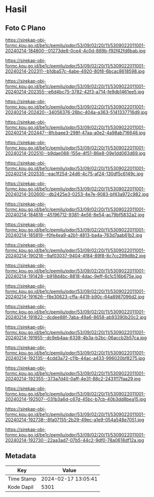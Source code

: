 # Hasil

## Foto C Plano

https://sirekap-obj-formc.kpu.go.id/be1c/pemilu/pdpr/53/09/02/20/11/5309022011001-20240214-184800--01273de8-0ce4-4c0d-889b-f92f42fd6bab.jpg

https://sirekap-obj-formc.kpu.go.id/be1c/pemilu/pdpr/53/09/02/20/11/5309022011001-20240214-202311--b1dba57c-4abe-4920-80f8-6bcac8618598.jpg

https://sirekap-obj-formc.kpu.go.id/be1c/pemilu/pdpr/53/09/02/20/11/5309022011001-20240214-202355--e6d4bc75-3782-42f3-a714-fe9db1461ee5.jpg

https://sirekap-obj-formc.kpu.go.id/be1c/pemilu/pdpr/53/09/02/20/11/5309022011001-20240214-202420--34056376-26bc-404a-a363-5141337716d9.jpg

https://sirekap-obj-formc.kpu.go.id/be1c/pemilu/pdpr/53/09/02/20/11/5309022011001-20240214-202447--8fcbaee3-298f-47aa-a0e2-4a98ab716648.jpg

https://sirekap-obj-formc.kpu.go.id/be1c/pemilu/pdpr/53/09/02/20/11/5309022011001-20240214-202510--b9dae088-155e-4f51-86e8-09e1dd063d69.jpg

https://sirekap-obj-formc.kpu.go.id/be1c/pemilu/pdpr/53/09/02/20/11/5309022011001-20240214-202535--eac1f254-24d6-4c75-af24-130df5c6149c.jpg

https://sirekap-obj-formc.kpu.go.id/be1c/pemilu/pdpr/53/09/02/20/11/5309022011001-20240214-202600--db2425e3-0253-4e7e-9083-bf43a972c982.jpg

https://sirekap-obj-formc.kpu.go.id/be1c/pemilu/pdpr/53/09/02/20/11/5309022011001-20240214-184618--45196712-9381-4e56-8e54-ac79bf5832a2.jpg

https://sirekap-obj-formc.kpu.go.id/be1c/pemilu/pdpr/53/09/02/20/11/5309022011001-20240214-185819--f0fe4ea9-a2b1-4813-ba4a-763d7aab61b2.jpg

https://sirekap-obj-formc.kpu.go.id/be1c/pemilu/pdpr/53/09/02/20/11/5309022011001-20240214-190218--9af03037-9404-4f84-89f8-8c7cc299d8b2.jpg

https://sirekap-obj-formc.kpu.go.id/be1c/pemilu/pdpr/53/09/02/20/11/5309022011001-20240214-191428--b918d4bc-8818-4dac-9eff-6c1c516b675e.jpg

https://sirekap-obj-formc.kpu.go.id/be1c/pemilu/pdpr/53/09/02/20/11/5309022011001-20240214-191626--f8e30623-cffa-4419-b90c-64a8987096d2.jpg

https://sirekap-obj-formc.kpu.go.id/be1c/pemilu/pdpr/53/09/02/20/11/5309022011001-20240214-191822--dcdee88f-7aba-49a6-8658-ab93390b20c2.jpg

https://sirekap-obj-formc.kpu.go.id/be1c/pemilu/pdpr/53/09/02/20/11/5309022011001-20240214-191955--dc9eb4aa-6338-4b3a-b2bc-06accb2b57ca.jpg

https://sirekap-obj-formc.kpu.go.id/be1c/pemilu/pdpr/53/09/02/20/11/5309022011001-20240214-192135--4cdd3a72-c11b-44ac-a433-996020bf8275.jpg

https://sirekap-obj-formc.kpu.go.id/be1c/pemilu/pdpr/53/09/02/20/11/5309022011001-20240214-192355--373a7d40-0aff-4e31-88c2-2431f17faa29.jpg

https://sirekap-obj-formc.kpu.go.id/be1c/pemilu/pdpr/53/09/02/20/11/5309022011001-20240214-192507--031b3a6d-c67d-45bc-b7cb-40b3dd8bea15.jpg

https://sirekap-obj-formc.kpu.go.id/be1c/pemilu/pdpr/53/09/02/20/11/5309022011001-20240214-192738--8fa07155-2b29-49ec-a1e9-054a548e7051.jpg

https://sirekap-obj-formc.kpu.go.id/be1c/pemilu/pdpr/53/09/02/20/11/5309022011001-20240214-192730--22aa3ad7-07b5-44c2-9df0-78a0618df12a.jpg


## Metadata

| Key        | Value               |
| ---------- | ------------------- |
| Time Stamp | 2024-02-17 13:05:41 |
| Kode Dapil | 5301                |



